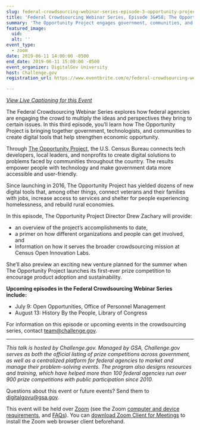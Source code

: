 ```yaml
---
slug: federal-crowdsourcing-webinar-series-episode-3-opportunity-project
title: 'Federal Crowdsourcing Webinar Series, Episode 3&#58; The Opportunity Project'
summary: 'The Opportunity Project engages government, communities, and the technology industry to create digital tools that address our greatest challenges as a nation&#46; Learn how this initiative is making government data more accessible through cross-sector collaboration&#46;'
featured_image: 
  uid: 
  alt: ''
event_type: 
  - zoom
date: 2019-06-11 14:00:00 -0500
end_date: 2019-06-11 15:00:00 -0500
event_organizer: DigitalGov University
host: Challenge.gov
registration_url: https://www.eventbrite.com/e/federal-crowdsourcing-webinar-series-episode-3-the-opportunity-project-registration-59460181002 

---
```


_[View Live Captioning for this Event ](https://www.captionedtext.com/client/event.aspx?EventID=3998900&CustomerID=321)_

The Federal Crowdsourcing Webinar Series explores how federal agencies are engaging the crowd to multiply the ideas and perspectives they bring to certain issues. In this third episode, you’ll learn how The Opportunity Project is bringing together government, technologists, and communities to create digital tools that help strengthen economic opportunity. 

Through [The Opportunity Project](https://opportunity.census.gov/), the U.S. Census Bureau connects tech developers, local leaders, and nonprofits to create digital solutions to problems faced by communities throughout the country. The results empower people with technology and make government data more accessible and user-friendly. 

Since launching in 2016, The Opportunity Project has yielded dozens of new digital tools that, among other things, connect veterans and their families with jobs, increase access to services and shelter for people experiencing homelessness, and rebuild rural economies. 

In this episode, The Opportunity Project Director Drew Zachary will provide: 

- an overview of the project’s accomplishments to date,  
- a primer on how different organizations and people can get involved, and  
- Information on how it serves the broader crowdsourcing mission at Census Open Innovation Labs. 

She’ll also preview an exciting new venture planned for the summer when The Opportunity Project launches its first-ever prize competition to encourage product adoption and sustainability. 

**Upcoming episodes in the Federal Crowdsourcing Webinar Series include:** 

- July 9: Open Opportunities, Office of Personnel Management 
- August 13: History By the People, Library of Congress 

For information on this episode or upcoming events in the crowdsourcing series, contact [team@challenge.gov](mailto:team@challenge.gov). 

---

_This talk is hosted by Challenge.gov. Managed by GSA, Challenge.gov serves as both the official listing of prize competitions across government, as well as a centralized platform for federal agencies to market and manage their problem-solving events. The program also designs resources and training, which have helped more than 100 federal agencies run over 900 prize competitions with public participation since 2010._ 

Questions about this event or future events? Send them to [digitalgovu@gsa.gov](mailto:digitalgovu@gsa.gov). 

This event will be held over [Zoom](https://www.zoom.us/) (see the Zoom [computer and device requirements](https://support.zoom.us/hc/en-us/articles/201362023-System-Requirements-for-PC-Mac-and-Linux), and [FAQs](https://support.zoom.us/hc/en-us/sections/200277708-Frequently-Asked-Questions)). You can [download Zoom Client for Meetings](https://zoom.us/download#client_4meeting) to install the Zoom web browser client beforehand.
